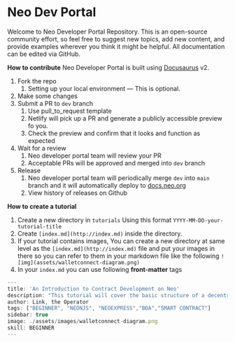 # Neo Dev Portal

Welcome to Neo Developer Portal Repository.
This is an open-source community effort, so feel free to suggest new topics, add new content, and provide examples wherever you think it might be helpful. All documentation can be edited via GitHub.

**How to contribute**
Neo Developer Portal is built using [Docusaurus](https://docusaurus.io/) v2.


1. Fork the repo
    1. Setting up your local environment — This is optional.
2. Make some changes
3. Submit a PR to `dev` branch
    1. Use pull_to_request template
    2. Netlify will pick up a PR and generate a publicly accessible preview fo you.
    3. Check the preview and confirm that it looks and function as expected
4. Wait for a review
    1. Neo developer portal team will review your PR
    2. Acceptable PRs will be approved and merged into `dev` branch
5. Release
    1. Neo developer portal team will periodically merge `dev` into `main` branch and it will automatically deploy to [docs.neo.org](http://docs.neo.org) 
    2. View history of releases on Github


**How to create a tutorial**

1. Create a new directory in `tutorials` Using this format `YYYY-MM-DD-your-tutorial-title` 
2. Create `[index.md](http://index.md)` inside the directory.
3. If your tutorial contains images, You can create a new directory at same level as the `[index.md](http://index.md)` file and put your images in there so you can refer to them in your markdown file like the following `![img](assets/walletconnect-diagram.png)`
4. In your `index.md` you can use following **front-matter** tags

```jsx
---
title: 'An Introduction to Contract Development on Neo'
description: "This tutorial will cover the basic structure of a decentralized application running on the Neo blockchain. It’s designed to be a brief survey of all aspects of development including architecture, contract development, backend logic, and front-end."
author: Link, the Operator
tags: ["BEGINNER", "NEONJS", "NEOEXPRESS","BOA","SMART CONTRACT"]
sidebar: true
image: ./assets/images/walletconnect-diagram.png
skill: BEGINNER
---
```
